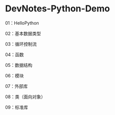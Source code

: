 # DevNotes-Python-Demo

01：HelloPython

02：基本数据类型

03：循环控制流

04：函数

05：数据结构

06：模块

07：外部库

08：类（面向对象）

09：标准库

